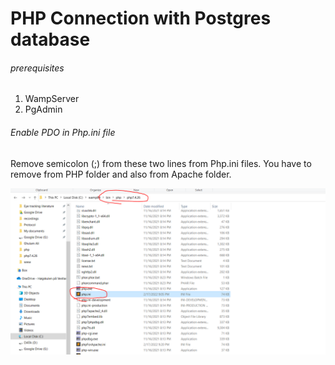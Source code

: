 # PHP Connection with Postgres database
###### prerequisites

1. WampServer
2. PgAdmin

###### Enable PDO in Php.ini file

Remove semicolon (;) from these two lines from Php.ini files. You have to remove from PHP folder and also from Apache folder. 

![This is an image](/phpini.PNG)

